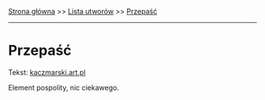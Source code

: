 [Strona główna](../index.md) >> [Lista utworów](../list.md) >> [Przepaść](484.md)

---

# Przepaść

Tekst: [kaczmarski.art.pl](https://www.kaczmarski.art.pl/tworczosc/wiersze/przepasc/)

Element pospolity, nic ciekawego.
